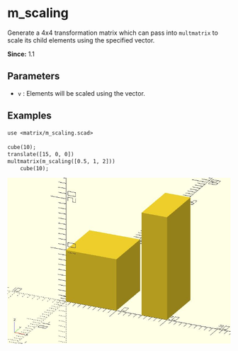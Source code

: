 # m_scaling

Generate a 4x4 transformation matrix which can pass into `multmatrix` to scale its child elements using the specified vector.

**Since:** 1.1

## Parameters

- `v` : Elements will be scaled using the vector.

## Examples

	use <matrix/m_scaling.scad>

	cube(10);
	translate([15, 0, 0]) 
	multmatrix(m_scaling([0.5, 1, 2]))
		cube(10);

![m_scaling](images/lib3x-m_scaling-1.JPG)

